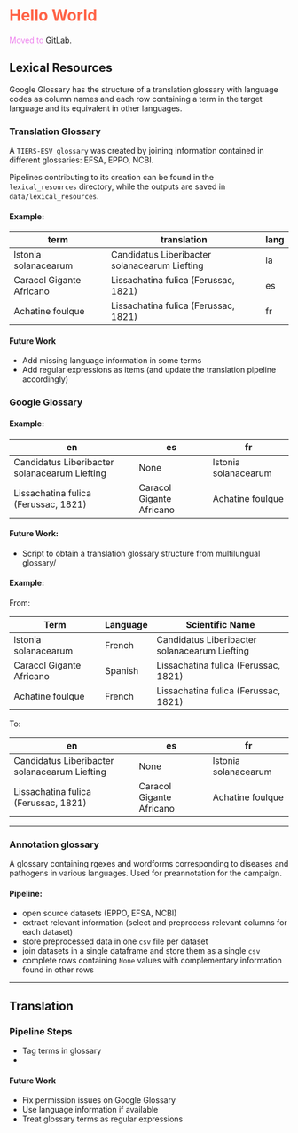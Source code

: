 <h1 style="color:Tomato;">Hello World</h1>
<span style="color:violet;">Moved to <a href=https://gitlab.com/elisa.lubrini/quarantine-organisms-kr-nlp> GitLab</a></span>.

## Lexical Resources
Google Glossary has the structure of a translation glossary with language codes as column names and each row containing a term in the target language and its equivalent in other languages.

### Translation Glossary
 A `TIERS-ESV_glossary` was created by joining information contained in different glossaries: EFSA, EPPO, NCBI.

Pipelines contributing to its creation can be found in the `lexical_resources` directory, while the outputs are saved in `data/lexical_resources`.


#### Example:
| term | translation | lang |
| ----------- | ----------- | ----------- |
| lstonia solanacearum | Candidatus Liberibacter solanacearum Liefting | la |
| Caracol Gigante Africano | Lissachatina fulica (Ferussac, 1821) | es |
| Achatine foulque | Lissachatina fulica (Ferussac, 1821) | fr |

#### Future Work
  - Add missing language information in some terms 
  - Add regular expressions as items (and update the translation pipeline accordingly)

### Google Glossary

#### Example:
| en | es | fr |
| ----------- | ----------- | ----------- |
| Candidatus Liberibacter solanacearum Liefting | None | lstonia solanacearum |
| Lissachatina fulica (Ferussac, 1821) | Caracol Gigante Africano | Achatine foulque |

#### Future Work: 
- Script to obtain a translation glossary structure from multilungual glossary/

#### Example:

  From:

  | Term | Language | Scientific Name |
  | ----------- | ----------- | ----------- |
  | lstonia solanacearum | French | Candidatus Liberibacter solanacearum Liefting |
  | Caracol Gigante Africano | Spanish | Lissachatina fulica (Ferussac, 1821) |
  | Achatine foulque  | French | Lissachatina fulica (Ferussac, 1821) |

  To:

  | en | es | fr |
  | ----------- | ----------- | ----------- |
  | Candidatus Liberibacter solanacearum Liefting | None | lstonia solanacearum |
  | Lissachatina fulica (Ferussac, 1821) | Caracol Gigante Africano | Achatine foulque |
  
___

### Annotation glossary
A glossary containing rgexes and wordforms corresponding to diseases and pathogens in various languages. Used for preannotation for the campaign.

#### Pipeline:
- open source datasets (EPPO, EFSA, NCBI)
- extract relevant information (select and preprocess relevant columns for each dataset)
- store preprocessed data in one `csv` file per dataset
- join datasets in a single dataframe and store them as a single `csv`
- complete rows containing `None` values with complementary information found in other rows

___

## Translation
### Pipeline Steps
- Tag terms in glossary
-

#### Future Work
- Fix permission issues on Google Glossary
- Use language information if available 
- Treat glossary terms as regular expressions
